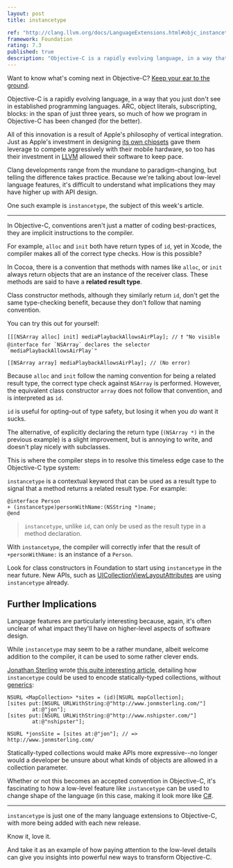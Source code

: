 ```yaml
---
layout: post
title: instancetype

ref: "http://clang.llvm.org/docs/LanguageExtensions.html#objc_instancetype"
framework: Foundation
rating: 7.3
published: true
description: "Objective-C is a rapidly evolving language, in a way that you just don't see in established programming languages. Developments range from the mundane to paradigm-changing, but telling the difference takes practice. Because we're talking about low-level language features, it's difficult to understand what implications they may have higher up with API design."
---
```


Want to know what's coming next in Objective-C? [Keep your ear to the ground](http://clang.llvm.org/docs/LanguageExtensions.html).

Objective-C is a rapidly evolving language, in a way that you just don't see in established programming languages. ARC, object literals, subscripting, blocks: in the span of just three years, so much of how we program in Objective-C has been changed (for the better).

All of this innovation is a result of Apple's philosophy of vertical integration. Just as Apple's investment in designing [its own chipsets](http://en.wikipedia.org/wiki/Apple_A4) gave them leverage to compete aggressively with their mobile hardware, so too has their investment in [LLVM](http://llvm.org) allowed their software to keep pace.

Clang developments range from the mundane to paradigm-changing, but telling the difference takes practice. Because we're talking about low-level language features, it's difficult to understand what implications they may have higher up with API design.

One such example is `instancetype`, the subject of this week's article.

---

In Objective-C, conventions aren't just a matter of coding best-practices, they are implicit instructions to the compiler.

For example, `alloc` and `init` both have return types of `id`, yet in Xcode, the compiler makes all of the correct type checks. How is this possible?

In Cocoa, there is a convention that methods with names like `alloc`, or `init` always return objects that are an instance of the receiver class. These methods are said to have a **related result type**.

Class constructor methods, although they similarly return `id`, don't get the same type-checking benefit, because they don't follow that naming convention.

You can try this out for yourself:

~~~{objective-c}
[[[NSArray alloc] init] mediaPlaybackAllowsAirPlay]; // ❗ "No visible @interface for `NSArray` declares the selector `mediaPlaybackAllowsAirPlay`"

[[NSArray array] mediaPlaybackAllowsAirPlay]; // (No error)
~~~

Because `alloc` and `init` follow the naming convention for being a related result type, the correct type check against `NSArray` is performed. However, the equivalent class constructor `array` does not follow that convention, and is interpreted as `id`.

`id` is useful for opting-out of type safety, but losing it when you _do_ want it sucks.

The alternative, of explicitly declaring the return type (`(NSArray *)` in the previous example) is a slight improvement, but is annoying to write, and doesn't play nicely with subclasses.

This is where the compiler steps in to resolve this timeless edge case to the Objective-C type system:

`instancetype` is a contextual keyword that can be used as a result type to signal that a method returns a related result type. For example:

~~~{objective-c}
@interface Person
+ (instancetype)personWithName:(NSString *)name;
@end
~~~

> `instancetype`, unlike `id`, can only be used as the result type in a method declaration.

With `instancetype`, the compiler will correctly infer that the result of `+personWithName:` is an instance of a `Person`.

Look for class constructors in Foundation to start using `instancetype` in the near future. New APIs, such as [UICollectionViewLayoutAttributes](http://developer.apple.com/library/ios/#documentation/uikit/reference/UICollectionViewLayoutAttributes_class/Reference/Reference.html) are using `instancetype` already.

## Further Implications

Language features are particularly interesting because, again, it's often unclear of what impact they'll have on higher-level aspects of software design.

While `instancetype` may seem to be a rather mundane, albeit welcome addition to the compiler, it can be used to some rather clever ends.

[Jonathan Sterling](https://twitter.com/jonsterling) wrote [this quite interesting article](http://www.jonmsterling.com/posts/2012-02-05-typed-collections-with-self-types-in-objective-c.html), detailing how `instancetype` could be used to encode statically-typed collections, without [generics](http://en.wikipedia.org/wiki/Generic_programming):

~~~{objective-c}
NSURL <MapCollection> *sites = (id)[NSURL mapCollection];
[sites put:[NSURL URLWithString:@"http://www.jonmsterling.com/"]
        at:@"jon"];
[sites put:[NSURL URLWithString:@"http://www.nshipster.com/"]
        at:@"nshipster"];

NSURL *jonsSite = [sites at:@"jon"]; // => http://www.jonmsterling.com/
~~~

Statically-typed collections would make APIs more expressive--no longer would a developer be unsure about what kinds of objects are allowed in a collection parameter.

Whether or not this becomes an accepted convention in Objective-C, it's fascinating to how a low-level feature like `instancetype` can be used to change shape of the language (in this case, making it look more like [C#][1].

---

`instancetype` is just one of the many language extensions to Objective-C, with more being added with each new release. 

Know it, love it.

And take it as an example of how paying attention to the low-level details can give you insights into powerful new ways to transform Objective-C.

[1]: http://en.wikipedia.org/wiki/C_Sharp_(programming_language)

